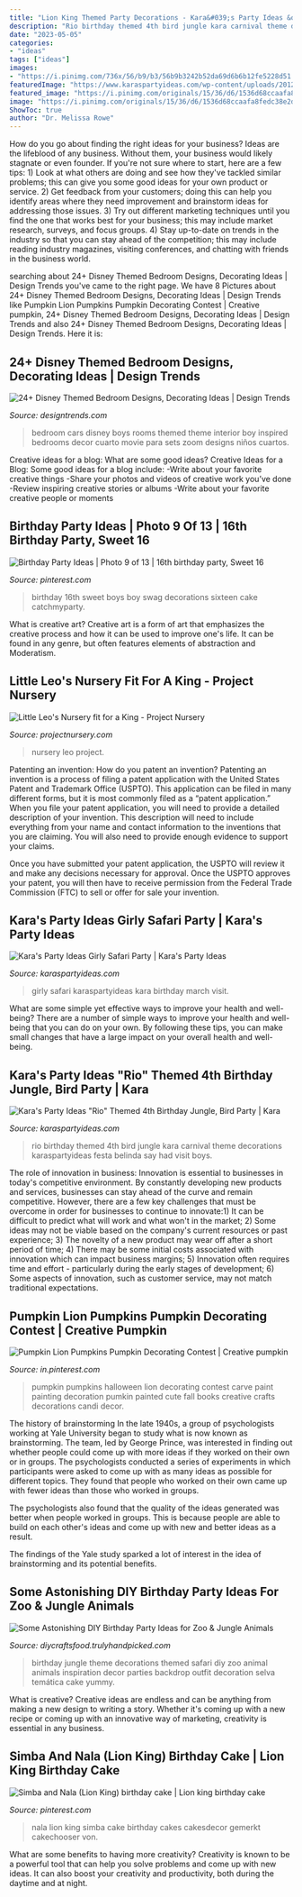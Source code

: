 ```yaml
---
title: "Lion King Themed Party Decorations - Kara&#039;s Party Ideas &quot;rio&quot; Themed 4th Birthday Jungle, Bird Party"
description: "Rio birthday themed 4th bird jungle kara carnival theme decorations karaspartyideas festa belinda say had visit boys"
date: "2023-05-05"
categories:
- "ideas"
tags: ["ideas"]
images:
- "https://i.pinimg.com/736x/56/b9/b3/56b9b3242b52da69d6b6b12fe5228d51.jpg"
featuredImage: "https://www.karaspartyideas.com/wp-content/uploads/2012/06/552944_297078427053157_448120078_n_600x901.jpg"
featured_image: "https://i.pinimg.com/originals/15/36/d6/1536d68ccaafa8fedc38e2df9d7e80a1.jpg"
image: "https://i.pinimg.com/originals/15/36/d6/1536d68ccaafa8fedc38e2df9d7e80a1.jpg"
ShowToc: true
author: "Dr. Melissa Rowe"
---
```



How do you go about finding the right ideas for your business?
Ideas are the lifeblood of any business. Without them, your business would likely stagnate or even founder. If you're not sure where to start, here are a few tips: 1) Look at what others are doing and see how they've tackled similar problems; this can give you some good ideas for your own product or service. 2) Get feedback from your customers; doing this can help you identify areas where they need improvement and brainstorm ideas for addressing those issues. 3) Try out different marketing techniques until you find the one that works best for your business; this may include market research, surveys, and focus groups. 4) Stay up-to-date on trends in the industry so that you can stay ahead of the competition; this may include reading industry magazines, visiting conferences, and chatting with friends in the business world.

	

		
searching about 24+ Disney Themed Bedroom Designs, Decorating Ideas | Design Trends you've came to the right page. We have 8 Pictures about 24+ Disney Themed Bedroom Designs, Decorating Ideas | Design Trends like Pumpkin Lion Pumpkins Pumpkin Decorating Contest | Creative pumpkin, 24+ Disney Themed Bedroom Designs, Decorating Ideas | Design Trends and also 24+ Disney Themed Bedroom Designs, Decorating Ideas | Design Trends. Here it is:
		
    
## 24+ Disney Themed Bedroom Designs, Decorating Ideas | Design Trends

<img loading=lazy src="https://images.designtrends.com/wp-content/uploads/2016/03/22102613/Disney-Cars-Bedroom-Ideas.jpg" onerror="this.onerror=null;this.src='https://tse3.mm.bing.net/th?id=OIP.DJe8UHfkn_FMs2UPzrcIGgHaFh&amp;pid=15.1';" alt="24+ Disney Themed Bedroom Designs, Decorating Ideas | Design Trends">

_Source: designtrends.com_

>bedroom cars disney boys rooms themed theme interior boy inspired bedrooms decor cuarto movie para sets zoom designs niños cuartos. 

	

Creative ideas for a blog: What are some good ideas?
Creative Ideas for a Blog:
Some good ideas for a blog include: 
-Write about your favorite creative things 
-Share your photos and videos of creative work you’ve done 
-Review inspiring creative stories or albums 
-Write about your favorite creative people or moments

    
## Birthday Party Ideas | Photo 9 Of 13 | 16th Birthday Party, Sweet 16

<img loading=lazy src="https://i.pinimg.com/originals/15/36/d6/1536d68ccaafa8fedc38e2df9d7e80a1.jpg" onerror="this.onerror=null;this.src='https://tse2.mm.bing.net/th?id=OIP.GjYOqoBIGSuvDhzVZs71EAHaJ4&amp;pid=15.1';" alt="Birthday Party Ideas | Photo 9 of 13 | 16th birthday party, Sweet 16">

_Source: pinterest.com_

>birthday 16th sweet boys boy swag decorations sixteen cake catchmyparty. 

	

What is creative art?
Creative art is a form of art that emphasizes the creative process and how it can be used to improve one's life. It can be found in any genre, but often features elements of abstraction and Moderatism.

    
## Little Leo&#039;s Nursery Fit For A King - Project Nursery

<img loading=lazy src="https://projectnursery.com/wp-content/uploads/2015/11/image1.jpg" onerror="this.onerror=null;this.src='https://tse2.mm.bing.net/th?id=OIP.sf017JMVbOToZ3rtkUkM8wHaFj&amp;pid=15.1';" alt="Little Leo&#039;s Nursery fit for a King - Project Nursery">

_Source: projectnursery.com_

>nursery leo project. 

	

Patenting an invention: How do you patent an invention?
Patenting an invention is a process of filing a patent application with the United States Patent and Trademark Office (USPTO). This application can be filed in many different forms, but it is most commonly filed as a “patent application.”
When you file your patent application, you will need to provide a detailed description of your invention. This description will need to include everything from your name and contact information to the inventions that you are claiming. You will also need to provide enough evidence to support your claims.

Once you have submitted your patent application, the USPTO will review it and make any decisions necessary for approval. Once the USPTO approves your patent, you will then have to receive permission from the Federal Trade Commission (FTC) to sell or offer for sale your invention.

    
## Kara&#039;s Party Ideas Girly Safari Party | Kara&#039;s Party Ideas

<img loading=lazy src="http://karaspartyideas.com/wp-content/uploads/2018/03/Girly-Safari-Party-via-KarasPartyIdeas-KarasPartyIdeas.com_.png" onerror="this.onerror=null;this.src='https://tse3.mm.bing.net/th?id=OIP.XIlIFRm1_d5x4uU2IzO1YQHaLH&amp;pid=15.1';" alt="Kara&#039;s Party Ideas Girly Safari Party | Kara&#039;s Party Ideas">

_Source: karaspartyideas.com_

>girly safari karaspartyideas kara birthday march visit. 

	

What are some simple yet effective ways to improve your health and well-being?
There are a number of simple ways to improve your health and well-being that you can do on your own. By following these tips, you can make small changes that have a large impact on your overall health and well-being.

    
## Kara&#039;s Party Ideas &quot;Rio&quot; Themed 4th Birthday Jungle, Bird Party | Kara

<img loading=lazy src="https://www.karaspartyideas.com/wp-content/uploads/2012/06/552944_297078427053157_448120078_n_600x901.jpg" onerror="this.onerror=null;this.src='https://tse4.mm.bing.net/th?id=OIP.4vgjhxbqleoVfLnadjxwFwHaLH&amp;pid=15.1';" alt="Kara&#039;s Party Ideas &quot;Rio&quot; Themed 4th Birthday Jungle, Bird Party | Kara">

_Source: karaspartyideas.com_

>rio birthday themed 4th bird jungle kara carnival theme decorations karaspartyideas festa belinda say had visit boys. 

	

The role of innovation in business:
Innovation is essential to businesses in today's competitive environment. By constantly developing new products and services, businesses can stay ahead of the curve and remain competitive. However, there are a few key challenges that must be overcome in order for businesses to continue to innovate:1) It can be difficult to predict what will work and what won't in the market; 2) Some ideas may not be viable based on the company's current resources or past experience; 3) The novelty of a new product may wear off after a short period of time; 4) There may be some initial costs associated with innovation which can impact business margins; 5) Innovation often requires time and effort - particularly during the early stages of development; 6) Some aspects of innovation, such as customer service, may not match traditional expectations.

    
## Pumpkin Lion Pumpkins Pumpkin Decorating Contest | Creative Pumpkin

<img loading=lazy src="https://i.pinimg.com/736x/20/ce/ad/20cead2a39b889e5644ec74340df505f.jpg" onerror="this.onerror=null;this.src='https://tse2.mm.bing.net/th?id=OIP.Pv6XmUispFVV-miuK1Ui8gHaJ3&amp;pid=15.1';" alt="Pumpkin Lion Pumpkins Pumpkin Decorating Contest | Creative pumpkin">

_Source: in.pinterest.com_

>pumpkin pumpkins halloween lion decorating contest carve paint painting decoration pumkin painted cute fall books creative crafts decorations candi decor. 

	

The history of brainstorming
In the late 1940s, a group of psychologists working at Yale University began to study what is now known as brainstorming. The team, led by George Prince, was interested in finding out whether people could come up with more ideas if they worked on their own or in groups.
The psychologists conducted a series of experiments in which participants were asked to come up with as many ideas as possible for different topics. They found that people who worked on their own came up with fewer ideas than those who worked in groups.

The psychologists also found that the quality of the ideas generated was better when people worked in groups. This is because people are able to build on each other's ideas and come up with new and better ideas as a result.

The findings of the Yale study sparked a lot of interest in the idea of brainstorming and its potential benefits.

    
## Some Astonishing DIY Birthday Party Ideas For Zoo &amp; Jungle Animals

<img loading=lazy src="http://diycraftsfood.trulyhandpicked.com/wp-content/uploads/2016/06/Animal-birthday-party_5c.jpg" onerror="this.onerror=null;this.src='https://tse4.mm.bing.net/th?id=OIP.bfPNGJN2gsH3Dge6w3bajwHaJ4&amp;pid=15.1';" alt="Some Astonishing DIY Birthday Party Ideas for Zoo &amp; Jungle Animals">

_Source: diycraftsfood.trulyhandpicked.com_

>birthday jungle theme decorations themed safari diy zoo animal animals inspiration decor parties backdrop outfit decoration selva temática cake yummy. 

	

What is creative?
Creative ideas are endless and can be anything from making a new design to writing a story. Whether it's coming up with a new recipe or coming up with an innovative way of marketing, creativity is essential in any business.

    
## Simba And Nala (Lion King) Birthday Cake | Lion King Birthday Cake

<img loading=lazy src="https://i.pinimg.com/736x/56/b9/b3/56b9b3242b52da69d6b6b12fe5228d51.jpg" onerror="this.onerror=null;this.src='https://tse1.mm.bing.net/th?id=OIP.5j_Ya9jiI5PeHOD_G1ZH3gAAAA&amp;pid=15.1';" alt="Simba and Nala (Lion King) birthday cake | Lion king birthday cake">

_Source: pinterest.com_

>nala lion king simba cake birthday cakes cakesdecor gemerkt cakechooser von. 

	

What are some benefits to having more creativity?
Creativity is known to be a powerful tool that can help you solve problems and come up with new ideas. It can also boost your creativity and productivity, both during the daytime and at night.

